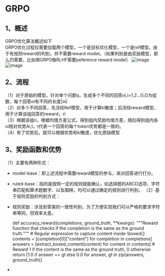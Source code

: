 # GRPO
## 1、概述
GRPO优化算法概述如下  
GRPO优化过程仅需要加载两个模型，一个是目标优化模型，一个是ref模型。由于有规则reward的判别，并不需要reward model。（如果判别是由奖励模型，那么仍需要，比如用GRPO做RLHF需要peference reward model）
![image](https://github.com/user-attachments/assets/55ca4e65-6777-4f37-8409-3ce5378081ef)
![image](https://github.com/user-attachments/assets/da0bb7dd-0772-48d7-8f65-5a1569320dbd)
## 2、流程  
（1）对于原始的模型，针对单个问题q，生成多个不同的回答oi,i=1,2...G,G为组数，每个回答oi有不同的长度|oi|  
（2）对多个不同回答，先流经Ref模型，用于计算kl散度；后流经reward模型，用于计算该组回答的reward，ri  
（3）根据该组ri，根据均值方差公式，得到组内奖励均值方差，随后得到组内各oi相对优势Ai,t，t代表一个回答的每个token优势都是一致的。  
（4）有了优势后，就可以根据优势和kl散度，优化原始模型  
## 3、奖励函数和优势  
（1）主要有两种形式：
- model-base：即上述流程中需要reward模型的参与，来对回答进行打分。
- ruled-base：指的是按照一定的规则就能确认，如选择题的ABCD选项、字符串匹配和算术题数字、以及围棋，均可以通过确定的规则进行判别。
（2）基于规则奖励的判别方式：
- 规则奖励：涉及到答案的一致性判别，为了方便实现我们可以严格的要求字符串等同，但效率太差。



  def accuracy_reward(completions, ground_truth, **kwargs):
      """Reward function that checks if the completion is the same as the ground truth."""
      # Regular expression to capture content inside \boxed{}
      contents = [completion[0]["content"] for completion in completions]
      answers = [extract_boxed_content(content) for content in contents]
      # Reward 1 if the content is the same as the ground truth, 0 otherwise
      return [1.0 if answer == gt else 0.0 for answer, gt in zip(answers, ground_truth)]
- 
